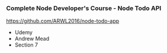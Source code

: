 ### Complete Node Developer's Course - Node Todo API

https://github.com/ARWL2016/node-todo-app 

- Udemy 
- Andrew Mead 
- Section 7 
